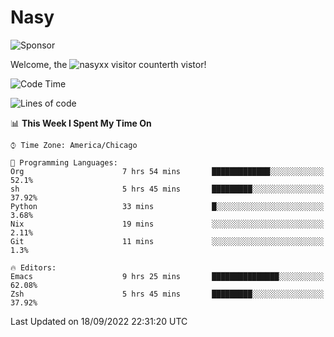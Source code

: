 # Nasy

<!--
<p align="center">
<img height="200" src="https://github-readme-stats.vercel.app/api?username=nasyxx&count_private=true&show_icons=true&theme=dracula&include_all_commits=true"/>
<img height="200" src="https://github-readme-stats.vercel.app/api/top-langs/?username=nasyxx&theme=dracula&hide=html,jupyter+notebook&count_private=true&show_icons=true"/>
</p>

  
----------------
-->

![Sponsor](https://img.shields.io/static/v1.svg?label=Sponsor&message=%E2%9D%A4&logo=GitHub&style=flat&color=pink)
 
Welcome, the ![nasyxx visitor counter](https://count.getloli.com/get/@nasyxx?theme=rule34)th vistor!
 
<!--START_SECTION:waka-->
![Code Time](http://img.shields.io/badge/Code%20Time-2%2C640%20hrs%203%20mins-blue)

![Lines of code](https://img.shields.io/badge/From%20Hello%20World%20I%27ve%20Written-5%20Million%20lines%20of%20code-blue)

📊 **This Week I Spent My Time On** 

```text
⌚︎ Time Zone: America/Chicago

💬 Programming Languages: 
Org                      7 hrs 54 mins       █████████████░░░░░░░░░░░░   52.1% 
sh                       5 hrs 45 mins       █████████░░░░░░░░░░░░░░░░   37.92% 
Python                   33 mins             █░░░░░░░░░░░░░░░░░░░░░░░░   3.68% 
Nix                      19 mins             ░░░░░░░░░░░░░░░░░░░░░░░░░   2.11% 
Git                      11 mins             ░░░░░░░░░░░░░░░░░░░░░░░░░   1.3%

🔥 Editors: 
Emacs                    9 hrs 25 mins       ███████████████░░░░░░░░░░   62.08% 
Zsh                      5 hrs 45 mins       █████████░░░░░░░░░░░░░░░░   37.92%

```


 Last Updated on 18/09/2022 22:31:20 UTC
<!--END_SECTION:waka-->

<!-- ![visitors](https://visitor-badge.laobi.icu/badge?page_id=nasyxx.nasyxx) -->
